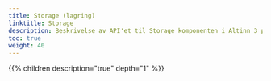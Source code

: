 ```yaml
---
title: Storage (lagring)
linktitle: Storage
description: Beskrivelse av API'et til Storage komponenten i Altinn 3 platformen.
toc: true
weight: 40
---
```


{{% children description="true" depth="1" %}}